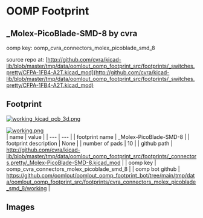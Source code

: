 # OOMP Footprint  
## _Molex-PicoBlade-SMD-8  by cvra  
  
oomp key: oomp_cvra_connectors_molex_picoblade_smd_8  
  
source repo at: [http://github.com/cvra/kicad-lib/blob/master/tmp/data/oomlout_oomp_footprint_src/footprints/_switches.pretty/CFPA-1FB4-A2T.kicad_mod](http://github.com/cvra/kicad-lib/blob/master/tmp/data/oomlout_oomp_footprint_src/footprints/_switches.pretty/CFPA-1FB4-A2T.kicad_mod)  
## Footprint  
  
[![working_kicad_pcb_3d.png](working_kicad_pcb_3d_600.png)](working_kicad_pcb_3d.png)  
  
[![working.png](working_600.png)](working.png)  
| name | value | 
| --- | --- | 
| footprint name | _Molex-PicoBlade-SMD-8 | 
| footprint description | None | 
| number of pads | 10 | 
| github path | http://github.com/cvra/kicad-lib/blob/master/tmp/data/oomlout_oomp_footprint_src/footprints/_connectors.pretty/_Molex-PicoBlade-SMD-8.kicad_mod | 
| oomp key | oomp_cvra_connectors_molex_picoblade_smd_8 | 
| oomp bot github | https://github.com/oomlout/oomlout_oomp_footprint_bot/tree/main/tmp/data/oomlout_oomp_footprint_src/footprints/cvra_connectors_molex_picoblade_smd_8/working | 
## Images  
